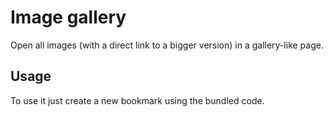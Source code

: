 Image gallery
====
Open all images (with a direct link to a bigger version) in a gallery-like page.

Usage
---
To use it just create a new bookmark using the bundled code.